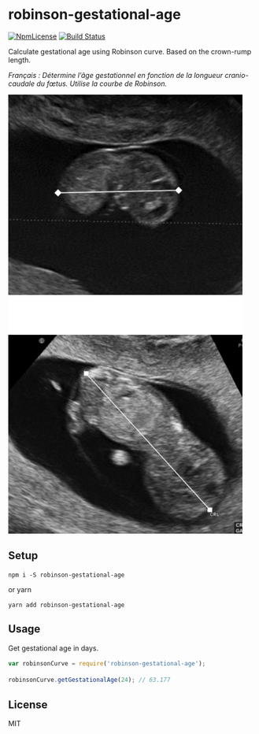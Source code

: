 # robinson-gestational-age
[![NpmLicense](https://img.shields.io/npm/l/robinson-gestational-age.svg?style=popout)](https://github.com/MathRobin/robinson-gestational-age/blob/master/LICENSE) [![Build Status](https://travis-ci.org/MathRobin/robinson-gestational-age.svg?branch=master)](https://travis-ci.org/MathRobin/robinson-gestational-age)

Calculate gestational age using Robinson curve. Based on the crown-rump length.

*Français : Détermine l’âge gestationnel en fonction de la longueur cranio-caudale du fœtus. Utilise la courbe de Robinson.*

![crown-rump length](https://github.com/MathRobin/robinson-gestational-age/blob/master/2.png?raw=true)

## Setup

```shell
npm i -S robinson-gestational-age
```
or yarn
```shell
yarn add robinson-gestational-age
```

## Usage

Get gestational age in days.

```javascript
var robinsonCurve = require('robinson-gestational-age');

robinsonCurve.getGestationalAge(24); // 63.177
```

## License

MIT
